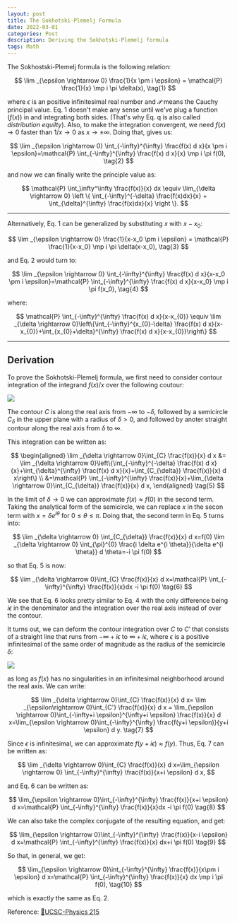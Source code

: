 ```yaml
---
layout: post
title: The Sokhotski-Plemelj Formula
date: 2022-03-01
categories: Post
description: Deriving the Sokhotski-Plemelj formula
tags: Math
---
```


The Sokhostski-Plemelj formula is the following relation:

$$
\lim _{\epsilon \rightarrow 0} \frac{1}{x \pm i \epsilon} = \mathcal{P} \frac{1}{x} \mp i \pi \delta(x), \tag{1}
$$

where $\epsilon$ is an positive infinitesimal real number and $\mathcal{P}$ means the Cauchy principal value. Eq. 1 doesn't make any sense until we've plug a function ($f(x)$) in and integrating both sides. (That's why Eq. q is also called _distribution equilty_).
Also, to make the integration convergent, we need $f(x) \rightarrow 0$ faster than $1/x \rightarrow 0$ as $x \rightarrow \pm \infty$.
Doing that, gives us:

$$
\lim _{\epsilon \rightarrow 0} \int_{-\infty}^{\infty} \frac{f(x) d x}{x \pm i \epsilon}=\mathcal{P} \int_{-\infty}^{\infty} \frac{f(x) d x}{x} \mp i \pi f(0), \tag{2}
$$

and now we can finally write the principle value as:

$$
\mathcal{P} \int_\infty^\infty \frac{f(x)}{x} dx \equiv \lim_{\delta \rightarrow 0} \left \{ \int_{-\infty}^{-\delta} \frac{f(x)dx}{x} + \int_{\delta}^{\infty} \frac{f(x)dx}{x} \right \}.
$$

---

Alternatively, Eq. 1 can be generalized by substituting $x$ with $x-x_0$:

$$
\lim _{\epsilon \rightarrow 0} \frac{1}{x-x_0 \pm i \epsilon} = \mathcal{P} \frac{1}{x-x_0} \mp i \pi \delta(x-x_0), \tag{3}
$$

and Eq. 2 would turn to:

$$
\lim _{\epsilon \rightarrow 0} \int_{-\infty}^{\infty} \frac{f(x) d x}{x-x_0 \pm i \epsilon}=\mathcal{P} \int_{-\infty}^{\infty} \frac{f(x) d x}{x-x_0} \mp i \pi f(x_0), \tag{4}
$$

where:

$$
\mathcal{P} \int_{-\infty}^{\infty} \frac{f(x) d x}{x-x_{0}} \equiv \lim _{\delta \rightarrow 0}\left\{\int_{-\infty}^{x_{0}-\delta} \frac{f(x) d x}{x-x_{0}}+\int_{x_{0}+\delta}^{\infty} \frac{f(x) d x}{x-x_{0}}\right\}
$$

---

## Derivation
To prove the Sokhotski-Plemelj formula, we first need to consider contour integration of the integrand $f(x)/x$ over the following coutour:

![]({{site.baseurl}}/assets/img/post_img/2022-03-01-img1.png)

The contour $C$ is along the real axis from $-\infty$ to $-\delta$, followed by a semicircle $C_\delta$ in the upper plane with a radius of $\delta > 0$, and followed by anoter straight contour along the real axis from $\delta$ to $\infty$.

This integration can be written as:

$$
\begin{aligned}
\lim _{\delta \rightarrow 0}\int_{C} \frac{f(x)}{x} d x &= \lim _{\delta \rightarrow 0}\left\{\int_{-\infty}^{-\delta} \frac{f(x) d x}{x}+\int_{\delta}^{\infty} \frac{f(x) d x}{x}+\int_{C_{\delta}} \frac{f(x)}{x} d x\right\} \\
&=\mathcal{P} \int_{-\infty}^{\infty} \frac{f(x)}{x}+\lim_{\delta \rightarrow 0}\int_{C_{\delta}} \frac{f(x)}{x} d x,
\end{aligned} \tag{5}
$$

In the limit of $\delta \rightarrow 0$ we can approximate $f(x) \approx f(0)$ in the second term. Taking the analytical form of the semicircle, we can replace $x$ in the secon term with $x=\delta e^{i\theta}$ for $0\leq \theta \leq \pi$. Doing that, the second term in Eq. 5 turns into:

$$
\lim _{\delta \rightarrow 0} \int_{C_{\delta}} \frac{f(x)}{x} d x=f(0) \lim _{\delta \rightarrow 0} \int_{\pi}^{0} \frac{i \delta e^{i \theta}}{\delta e^{i \theta}} d \theta=-i \pi f(0)
$$

so that Eq. 5 is now:

$$
\lim _{\delta \rightarrow 0}\int_{C} \frac{f(x)}{x} d x=\mathcal{P} \int_{-\infty}^{\infty} \frac{f(x)}{x}dx -i \pi f(0) \tag{6}
$$

We see that Eq. 6 looks pretty similar to Eq. 4 with the only difference being $i\epsilon$ in the denominator and the integration over the real axis instead of over the contour.

It turns out, we can deform the contour integration over $C$ to $C'$ that consists of a straight line that runs from $-\infty + i\epsilon$ to  $\infty + i\epsilon$, where $\epsilon$ is a positive infinitesimal of the same order of magnitude as the radius of the semicircle $\delta$:

![]({{site.baseurl}}/assets/img/post_img/2022-03-01-img2.png)

as long as $f(x)$ has no singularities in an infinitesimal neighborhood around the real axis.
We can write:

$$
\lim _{\delta \rightarrow 0}\int_{C} \frac{f(x)}{x} d x= \lim _{\epsilon\rightarrow 0}\int_{C'} \frac{f(x)}{x} d x = \lim_{\epsilon \rightarrow 0}\int_{-\infty+i \epsilon}^{\infty+i \epsilon} \frac{f(x)}{x} d x=\lim_{\epsilon \rightarrow 0}\int_{-\infty}^{\infty} \frac{f(y+i \epsilon)}{y+i \epsilon} d y. \tag{7}
$$

Since $\epsilon$ is infinitesimal, we can approximate $f(y+i\epsilon) \approx f(y)$. Thus, Eq. 7 can be written as:

$$
\lim _{\delta \rightarrow 0}\int_{C} \frac{f(x)}{x} d x=\lim_{\epsilon \rightarrow 0} \int_{-\infty}^{\infty} \frac{f(x)}{x+i \epsilon} d x,
$$

and Eq. 6 can be written as:

$$
\lim_{\epsilon \rightarrow 0}\int_{-\infty}^{\infty} \frac{f(x)}{x+i \epsilon} d x=\mathcal{P} \int_{-\infty}^{\infty} \frac{f(x)}{x}dx -i \pi f(0) \tag{8}
$$

We can also take the complex conjugate of the resulting equation, and get:

$$
\lim_{\epsilon \rightarrow 0}\int_{-\infty}^{\infty} \frac{f(x)}{x-i \epsilon} d x=\mathcal{P} \int_{-\infty}^{\infty} \frac{f(x)}{x} dx+i \pi f(0) \tag{9}
$$

So that, in general, we get:

$$
\lim_{\epsilon \rightarrow 0}\int_{-\infty}^{\infty} \frac{f(x)}{x\pm i \epsilon} d x=\mathcal{P} \int_{-\infty}^{\infty} \frac{f(x)}{x} dx \mp i \pi f(0), \tag{10}
$$

which is exactly the same as  Eq. 2.

Reference: [:link:UCSC-Physics 215](http://scipp.ucsc.edu/~haber/ph215/Plemelj18.pdf)
